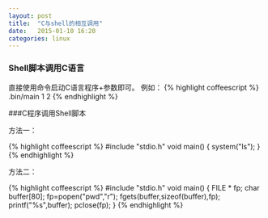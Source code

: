 ```yaml
---
layout: post
title:  "C与shell的相互调用"
date:   2015-01-10 16:20
categories: linux
---
```


### Shell脚本调用C语言

直接使用命令启动C语言程序+参数即可。
例如：
{% highlight coffeescript %}
.bin/main 1 2
{% endhighlight %}

###C程序调用Shell脚本

方法一：

{% highlight coffeescript %}
#include "stdio.h"
void main()
{
   system("ls");
}
{% endhighlight %}

方法二：

{% highlight coffeescript %}
#include "stdio.h"
void main()
{
   FILE * fp; 
   char buffer[80];
   fp=popen("pwd","r");
   fgets(buffer,sizeof(buffer),fp);
   printf("%s",buffer);
   pclose(fp);
}
{% endhighlight %}